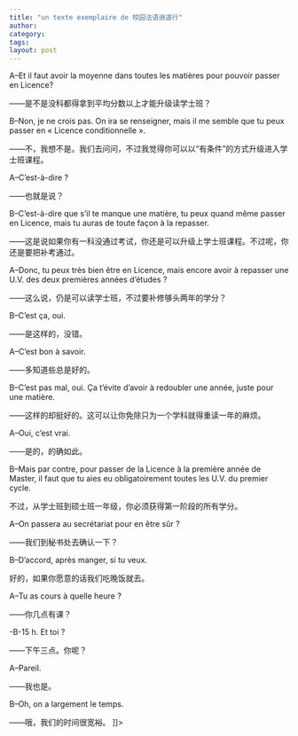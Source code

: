 ```yaml
---
title: "un texte exemplaire de 校园法语逍遥行"
author:
category: 
tags: 
layout: post
---
```


A–Et il faut avoir la moyenne dans toutes les matières pour pouvoir passer en Licence?

——是不是没科都得拿到平均分数以上才能升级读学士班？

B–Non, je ne crois pas. On ira se renseigner, mais il me semble que tu peux passer en « Licence conditionnelle ».

——不，我想不是。我们去问问，不过我觉得你可以以“有条件”的方式升级进入学士班课程。

A–C’est-à-dire ?

——也就是说？

B–C’est-à-dire que s’il te manque une matière, tu peux quand même passer en Licence, mais tu auras de toute façon à la repasser.

——这是说如果你有一科没通过考试，你还是可以升级上学士班课程。不过呢，你还是要把补考通过。

A–Donc, tu peux très bien être en Licence, mais encore avoir à repasser une U.V. des deux premières années d’études ?

——这么说，仍是可以读学士班，不过要补修够头两年的学分？

B–C’est ça, oui.

——是这样的，没错。

A–C’est bon à savoir.

——多知道些总是好的。

B–C’est pas mal, oui. Ça t’évite d’avoir à redoubler une année, juste pour une matière.

——这样的却挺好的。这可以让你免除只为一个学科就得重读一年的麻烦。

A–Oui, c’est vrai.

——是的，的确如此。

B–Mais par contre, pour passer de la Licence à la première année de Master, il faut que tu aies eu obligatoirement toutes les U.V. du premier cycle.

不过，从学士班到硕士班一年级，你必须获得第一阶段的所有学分。

A–On passera au secrétariat pour en être sûr ?

——我们到秘书处去确认一下？

B–D’accord, après manger, si tu veux.

好的，如果你愿意的话我们吃晚饭就去。

A–Tu as cours à quelle heure ?

——你几点有课？

-B-15 h. Et toi ?

——下午三点。你呢？

A–Pareil.

——我也是。

B–Oh, on a largement le temps.

——哦，我们的时间很宽裕。 ]]>

